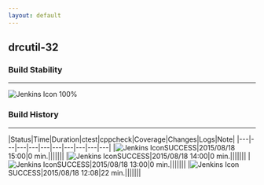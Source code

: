 ```yaml
---
layout: default
---
```

## drcutil-32
### Build Stability
___
![Jenkins Icon](http://jenkinshrg.github.io/images/48x48/health-80plus.png)
100%
  
### Build History
___
|Status|Time|Duration|<span class='badge'>ctest</span>|<span class='badge'>cppcheck</span>|Coverage|Changes|Logs|Note|
|---|---|---|---|---|---|---|---|---|---|
|![Jenkins Icon](http://jenkinshrg.github.io/images/24x24/blue.png)SUCCESS|2015/08/18 15:00|0 min.|||||||
|![Jenkins Icon](http://jenkinshrg.github.io/images/24x24/blue.png)SUCCESS|2015/08/18 14:00|0 min.|||||||
|![Jenkins Icon](http://jenkinshrg.github.io/images/24x24/blue.png)SUCCESS|2015/08/18 13:00|0 min.|||||||
|![Jenkins Icon](http://jenkinshrg.github.io/images/24x24/blue.png)SUCCESS|2015/08/18 12:08|22 min.|||||||
